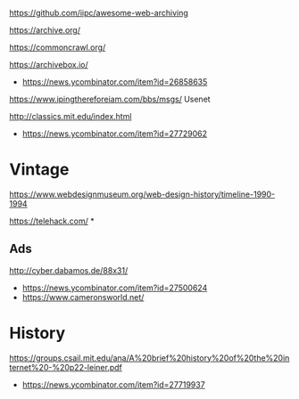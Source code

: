https://github.com/iipc/awesome-web-archiving

https://archive.org/

https://commoncrawl.org/

https://archivebox.io/
* https://news.ycombinator.com/item?id=26858635

https://www.ipingthereforeiam.com/bbs/msgs/ Usenet

http://classics.mit.edu/index.html
* https://news.ycombinator.com/item?id=27729062

# Vintage
https://www.webdesignmuseum.org/web-design-history/timeline-1990-1994

https://telehack.com/
* 

## Ads
http://cyber.dabamos.de/88x31/
* https://news.ycombinator.com/item?id=27500624
 * https://www.cameronsworld.net/

# History
https://groups.csail.mit.edu/ana/A%20brief%20history%20of%20the%20internet%20-%20p22-leiner.pdf
* https://news.ycombinator.com/item?id=27719937


